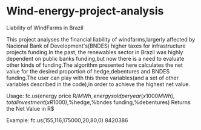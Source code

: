 # Wind-energy-project-analysis

Liability of WindFarms in Brazil

This project analyses the financial liability of windfarms,largerly
affected by Nacional Bank of Development's(BNDES) higher taxes for
infrastructure projects funding.In the past, the renewables sector in Brazil
was highly dependent on public banks funding,but now there is a need
to evaluate other kinds of funding.The algorithm presented here calculates
the net value for the desired proportion of hedge,debentures and
BNDES funding.The user can play with this three variables(and a set of
other variables described in the code),in order to achieve
the highest net value.

Usage:
fc.us(energy price R$/MWh,energy sold per year(x 1000 MWh),
total investment(x R$1000),%hedge,%bndes funding,%debentures)
Returns the Net Value in R$

Example:
fc.us(155,116,175000,20,80,0)
8420386
